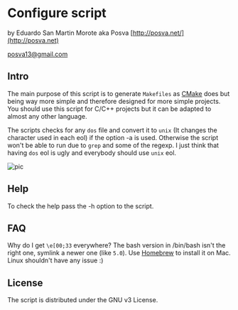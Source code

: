 Configure script
==================
by Eduardo San Martin Morote aka Posva
[http://posva.net/](http://posva.net)

posva13@gmail.com

Intro
-----

The main purpose of this script is to generate `Makefiles` as [CMake](http://www.cmake.org/) does but being way more simple and therefore designed for more simple projects. You should use this script for C/C++ projects but it can be adapted to almost any other language. 

The scripts checks for any `dos` file and convert it to `unix` (It changes the character used in each eol) if the option -a is used. Otherwise the script won't be able to run due to `grep` and some of the regexp. I just think that having `dos` eol is ugly and everybody should use `unix` eol.

![pic](http://i.imgur.com/Futju0p.png)

Help
----
To check the help pass the -h option to the script.

FAQ
---
Why do I get `\e[00;33` everywhere?
The bash version in /bin/bash isn't the right one, symlink a newer one (like `5.0`). Use [Homebrew](http://brew.sh/) to install it
on Mac. Linux shouldn't have any issue :)

License
-------
The script is distributed under the GNU v3 License.
